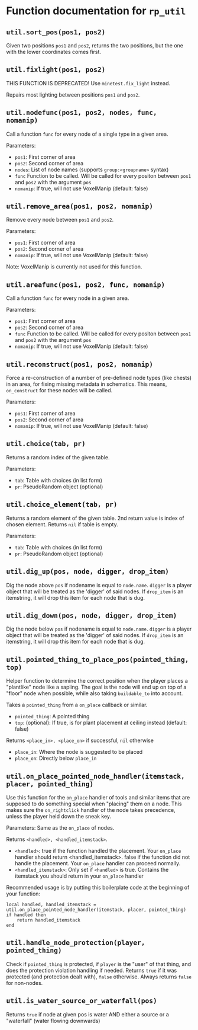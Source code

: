 # Function documentation for `rp_util`

## `util.sort_pos(pos1, pos2)`

Given two positions `pos1` and `pos2`, returns the two positions,
but the one with the lower coordinates comes first.



## `util.fixlight(pos1, pos2)`

THIS FUNCTION IS DEPRECATED! Use `minetest.fix_light` instead.

Repairs most lighting between positions `pos1` and `pos2`.



## `util.nodefunc(pos1, pos2, nodes, func, nomanip)`

Call a function `func` for every node of a single type in a given area.

Parameters:

* `pos1`: First corner of area
* `pos2`: Second corner of area
* `nodes`: List of node names (supports `group:<groupname>` syntax)
* `func` Function to be called. Will be called for every positon
         between `pos1` and `pos2` with the argument `pos`
* `nomanip`: If true, will not use VoxelManip (default: false)



## `util.remove_area(pos1, pos2, nomanip)`

Remove every node between `pos1` and `pos2`.

Parameters:

* `pos1`: First corner of area
* `pos2`: Second corner of area
* `nomanip`: If true, will not use VoxelManip (default: false)

Note: VoxelManip is currently not used for this function.


## `util.areafunc(pos1, pos2, func, nomanip)`

Call a function `func` for every node in a given area.

Parameters:

* `pos1`: First corner of area
* `pos2`: Second corner of area
* `func` Function to be called. Will be called for every positon
         between `pos1` and `pos2` with the argument `pos`
* `nomanip`: If true, will not use VoxelManip (default: false)



## `util.reconstruct(pos1, pos2, nomanip)`

Force a re-construction of a number of pre-defined node types (like chests)
in an area, for fixing missing metadata in schematics.
This means, `on_construct` for these nodes will be called.

Parameters:

* `pos1`: First corner of area
* `pos2`: Second corner of area
* `nomanip`: If true, will not use VoxelManip (default: false)



## `util.choice(tab, pr)`

Returns a random index of the given table.

Parameters:

* `tab`: Table with choices (in list form)
* `pr`: PseudoRandom object (optional)



## `util.choice_element(tab, pr)`

Returns a random element of the given table.
2nd return value is index of chosen element.
Returns `nil` if table is empty.

Parameters:

* `tab`: Table with choices (in list form)
* `pr`: PseudoRandom object (optional)



## `util.dig_up(pos, node, digger, drop_item)`

Dig the node above `pos` if nodename is equal to `node.name`.
`digger` is a player object that will be treated as
the 'digger' of said nodes.
If `drop_item` is an itemstring, it will drop this item for
each node that is dug.



## `util.dig_down(pos, node, digger, drop_item)`

Dig the node below `pos` if nodename is equal to `node.name`.
`digger` is a player object that will be treated as
the 'digger' of said nodes.
If `drop_item` is an itemstring, it will drop this item for
each node that is dug.



## `util.pointed_thing_to_place_pos(pointed_thing, top)`

Helper function to determine the correct position when
the player places a "plantlike" node like a sapling.
The goal is the node will end up on top of a "floor"
node when possible, while also taking `buildable_to`
into account.

Takes a `pointed_thing` from a `on_place` callback or similar.
* `pointed_thing`: A pointed thing
* `top`: (optional): If true, is for plant placement at ceiling
  instead (default: false)

Returns `<place_in>, <place_on>` if successful, `nil` otherwise
* `place_in`: Where the node is suggested to be placed
* `place_on`: Directly below `place_in`



## `util.on_place_pointed_node_handler(itemstack, placer, pointed_thing)`

Use this function for the `on_place` handler of tools and similar items
that are supposed to do something special when "placing" them on
a node. This makes sure the `on_rightclick` handler of the node
takes precedence, unless the player held down the sneak key.

Parameters: Same as the `on_place` of nodes.

Returns `<handled>, <handled_itemstack>`.

* `<handled>`: true if the function handled the placement. Your `on_place` handler should return <handled_itemstack>.
             false if the function did not handle the placement. Your `on_place` handler can proceed normally.
* `<handled_itemstack>`: Only set if `<handled>` is true. Contains the itemstack you should return in your
                         `on_place` handler

Recommended usage is by putting this boilerplate code at the beginning of your function:

    local handled, handled_itemstack = util.on_place_pointed_node_handler(itemstack, placer, pointed_thing)
    if handled then
        return handled_itemstack
    end



## `util.handle_node_protection(player, pointed_thing)`

Check if `pointed_thing` is protected, if `player` is the "user" of that thing,
and does the protection violation handling if needed.
Returns `true` if it was protected (and protection dealt with), `false` otherwise.
Always returns `false` for non-nodes.



## `util.is_water_source_or_waterfall(pos)`

Returns `true` if node at given pos is water AND either a source or a "waterfall"
(water flowing downwards)
